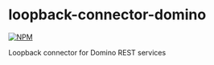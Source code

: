 # loopback-connector-domino
[![NPM](https://nodei.co/npm/loopback-connector-domino.png?compact=true)](https://npmjs.org/package/loopback-connector-domino)  

Loopback connector for Domino REST services
